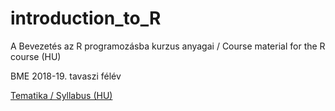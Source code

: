 # introduction_to_R
A Bevezetés az R programozásba kurzus anyagai / Course material for the R course (HU) 

BME 2018-19. tavaszi félév

[Tematika / Syllabus (HU)](https://docs.google.com/document/d/17lrJxz9P1-WKRJT2yd6ZJmiV8jkgNDid7vA4UqNkEnM/edit?usp=sharing)
